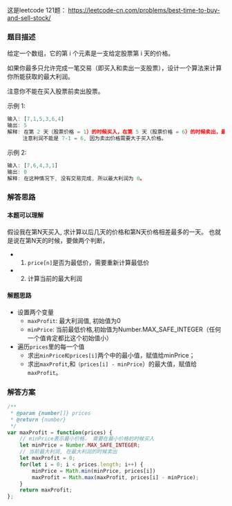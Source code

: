 
这是leetcode 121题： https://leetcode-cn.com/problems/best-time-to-buy-and-sell-stock/

### 题目描述
给定一个数组，它的第 i 个元素是一支给定股票第 i 天的价格。

如果你最多只允许完成一笔交易（即买入和卖出一支股票），设计一个算法来计算你所能获取的最大利润。

注意你不能在买入股票前卖出股票。

示例 1:
```js
输入: [7,1,5,3,6,4]
输出: 5
解释: 在第 2 天（股票价格 = 1）的时候买入，在第 5 天（股票价格 = 6）的时候卖出，最大利润 = 6-1 = 5 。
     注意利润不能是 7-1 = 6, 因为卖出价格需要大于买入价格。
```
示例 2:
```js
输入: [7,6,4,3,1]
输出: 0
解释: 在这种情况下, 没有交易完成, 所以最大利润为 0。
```

### 解答思路
#### 本题可以理解

假设我在第N天买入, 求计算以后几天的价格和第N天价格相差最多的一天。
也就是说在第N天的时候，要做两个判断，
 - 1. `price[n]`是否为最低价，需要重新计算最低价 
 - 2. 计算当前的最大利润

#### 解题思路

- 设置两个变量
    - `maxProfit`: 最大利润值, 初始值为0 
    - `minPrice`: 当前最低价格,初始值为Number.MAX_SAFE_INTEGER（任何一个值肯定都比这个初始值小）
- 遍历`prices`里的每一个值
     - 求出`minPrice和prices[i]`两个中的最小值，赋值给minPrice；
     - 求出`maxProfit`,和`（prices[i] - minPrice`）的最大值，赋值给`maxProfit`。
### 解答方案
```js
/**
 * @param {number[]} prices
 * @return {number}
 */
var maxProfit = function(prices) {
    // minPrice表示最小价格， 需要在最小价格的时候买入
    let minPrice = Number.MAX_SAFE_INTEGER;
    // 当前最大利润, 在最大利润的时候卖出
    let maxProfit = 0;
    for(let i = 0; i < prices.length; i++) {
        minPrice = Math.min(minPrice, prices[i])
        maxProfit = Math.max(maxProfit, prices[i] - minPrice);
    }
    return maxProfit;
};
```

